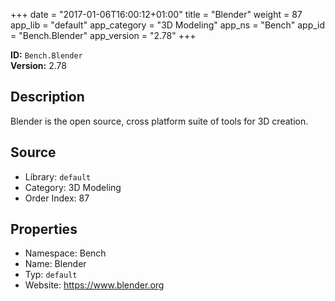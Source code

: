 ﻿+++
date = "2017-01-06T16:00:12+01:00"
title = "Blender"
weight = 87
app_lib = "default"
app_category = "3D Modeling"
app_ns = "Bench"
app_id = "Bench.Blender"
app_version = "2.78"
+++

**ID:** `Bench.Blender`  
**Version:** 2.78  
<!--more-->

## Description
Blender is the open source, cross platform suite of tools for 3D creation.

## Source

* Library: `default`
* Category: 3D Modeling
* Order Index: 87

## Properties

* Namespace: Bench
* Name: Blender
* Typ: `default`
* Website: <https://www.blender.org>


